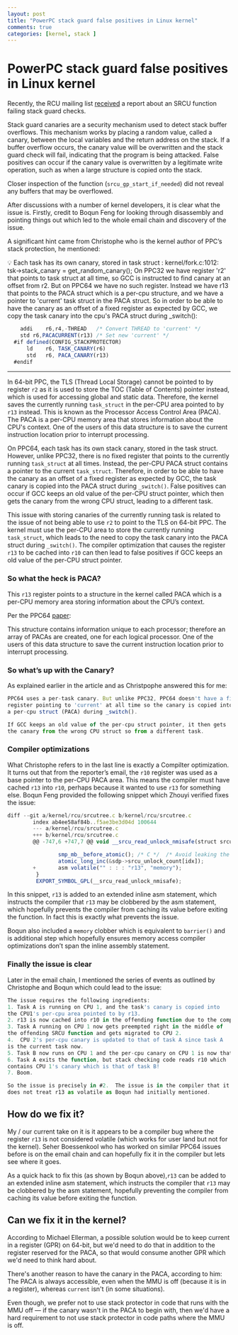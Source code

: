 ```yaml
---
layout: post
title: "PowerPC stack guard false positives in Linux kernel"
comments: true
categories: [kernel, stack ]
---
```

# PowerPC stack guard false positives in Linux kernel

Recently, the RCU mailing list [received](https://lore.kernel.org/rcu/CAABZP2xVCQhizytn4H9Co7OU3UCSb_qNJaOszOawUFpeo=qpWQ@mail.gmail.com/T/#t) a report about an SRCU function failing stack guard checks.

Stack guard canaries are a security mechanism used to detect stack buffer overflows. This mechanism works by placing a random value, called a canary, between the local variables and the return address on the stack. If a buffer overflow occurs, the canary value will be overwritten and the stack guard check will fail, indicating that the program is being attacked. False positives can occur if the canary value is overwritten by a legitimate write operation, such as when a large structure is copied onto the stack.

Closer inspection of the function (`srcu_gp_start_if_needed`) did not reveal any buffers that may be overflowed.

After discussions with a number of kernel developers, it is clear what the issue is. Firstly, credit to Boqun Feng for looking through disassembly and pointing things out which led to the whole email chain and discovery of the issue.

A significant hint came from Christophe who is the kernel author of PPC’s stack protection, he mentioned:

<aside>
💡 Each task has its own canary, stored in task struct :
kernel/fork.c:1012:     tsk->stack_canary = get_random_canary();
On PPC32 we have register 'r2' that points to task struct at all time, 
so GCC is instructed to find canary at an offset from r2.
But on PPC64 we have no such register. Instead we have r13 that points 
to the PACA struct which is a per-cpu structure, and we have a pointer 
to 'current' task struct in the PACA struct. So in order to be able to 
have the canary as an offset of a fixed register as expected by GCC, we 
copy the task canary into the cpu's PACA struct during _switch():
</aside>

```jsx
	addi	r6,r4,-THREAD	/* Convert THREAD to 'current' */
	std	r6,PACACURRENT(r13)	/* Set new 'current' */
  #if defined(CONFIG_STACKPROTECTOR)
	  ld	r6, TASK_CANARY(r6)
	  std	r6, PACA_CANARY(r13)
  #endif
```

---

In 64-bit PPC, the TLS (Thread Local Storage) cannot be pointed to by register `r2` as it is used to store the TOC (Table of Contents) pointer instead, which is used for accessing global and static data. Therefore, the kernel saves the currently running `task_struct` in the per-CPU area pointed to by `r13` instead. This is known as the Processor Access Control Area (PACA). The PACA is a per-CPU memory area that stores information about the CPU's context. One of the users of this data structure is to save the current instruction location prior to interrupt processing.

On PPC64, each task has its own stack canary, stored in the task struct. However, unlike PPC32, there is no fixed register that points to the currently running `task_struct` at all times. Instead, the per-CPU PACA struct contains a pointer to the current `task_struct`. Therefore, in order to be able to have the canary as an offset of a fixed register as expected by GCC, the task canary is copied into the PACA struct during `_switch()`. False positives can occur if GCC keeps an old value of the per-CPU struct pointer, which then gets the canary from the wrong CPU struct, leading to a different task.

This issue with storing canaries of the currently running task is related to the issue of not being able to use `r2` to point to the TLS on 64-bit PPC. The kernel must use the per-CPU area to store the currently running `task_struct`, which leads to the need to copy the task canary into the PACA struct during `_switch()`. The compiler optimization that causes the register `r13` to be cached into `r10` can then lead to false positives if GCC keeps an old value of the per-CPU struct pointer. 

### So what the heck is PACA?

This `r13` register points to a structure in the kernel called PACA which is a per-CPU memory area storing information about the CPU’s context.

Per the PPC64 [paper](https://www.kernel.org/doc/ols/2001/ppc64.pdf):

This structure contains information unique to each processor; therefore an array of PACAs are created, one for each logical processor. One of the users of this data structure to save the current instruction location prior to interrupt processing.

### So what’s up with the Canary?

As explained earlier in the article and as Christpophe answered this for me:

```jsx
PPC64 uses a per-task canary. But unlike PPC32, PPC64 doesn't have a fixed 
register pointing to 'current' at all time so the canary is copied into 
a per-cpu struct (PACA) during _switch().

If GCC keeps an old value of the per-cpu struct pointer, it then gets 
the canary from the wrong CPU struct so from a different task.
```

### Compiler optimizations

What Christophe refers to in the last line is exactly a Compilter optimization. It turns out that from the reporter’s email, the `r10` register was used as a base pointer to the per-CPU PACA area. This means the compiler must have cached `r13` into `r10`, perhaps because it wanted to use `r13` for something else. Boqun Feng provided the following snippet which Zhouyi verified fixes the issue:

```jsx
diff --git a/kernel/rcu/srcutree.c b/kernel/rcu/srcutree.c
        index ab4ee58af84b..f5ae3be3d04d 100644
        --- a/kernel/rcu/srcutree.c
        +++ b/kernel/rcu/srcutree.c
        @@ -747,6 +747,7 @@ void __srcu_read_unlock_nmisafe(struct srcu_struct *ssp, int idx)

                smp_mb__before_atomic(); /* C */  /* Avoid leaking the critical section. */
                atomic_long_inc(&sdp->srcu_unlock_count[idx]);
        +       asm volatile("" : : : "r13", "memory");
         }
         EXPORT_SYMBOL_GPL(__srcu_read_unlock_nmisafe);
```

In this snippet, `r13` is added to an extended inline asm statement, which instructs the compiler that `r13` may be clobbered by the asm statement, which hopefully prevents the compiler from caching its value before exiting the function. In fact this is exactly what prevents the issue.

Boqun also included a `memory` clobber which is equivalent to `barrier()` and is additional step which hopefully ensures memory access compiler optimizations don’t span the inline assembly statement.

### Finally the issue is clear

Later in the email chain, I mentioned the series of events as outlined by Christophe and Boqun which could lead to the issue:

```jsx
The issue requires the following ingredients:
1. Task A is running on CPU 1, and the task's canary is copied into
the CPU1's per-cpu area pointed to by r13.
2. r13 is now cached into r10 in the offending function due to the compiler.
3. Task A running on CPU 1 now gets preempted right in the middle of
the offending SRCU function and gets migrated to CPU 2.
4.  CPU 2's per-cpu canary is updated to that of task A since task A
is the current task now.
5. Task B now runs on CPU 1 and the per-cpu canary on CPU 1 is now that of B.
6. Task A exits the function, but stack checking code reads r10 which
contains CPU 1's canary which is that of task B!
7. Boom.

So the issue is precisely in #2.  The issue is in the compiler that it
does not treat r13 as volatile as Boqun had initially mentioned.
```
## How do we fix it?

My / our current take on it is it appears to be a compiler bug where the register `r13` is not considered volatile (which works for user land but not for the kernel). Seher Boessenkool who has worked on similar PPC64 issues before is on the email chain and can hopefully fix it in the compiler but lets see where it goes.

As a quick hack to fix this (as shown by Boqun above),`r13` can be added to an extended inline asm statement, which instructs the compiler that `r13` may be clobbered by the asm statement, hopefully preventing the compiler from caching its value before exiting the function.

## Can we fix it in the kernel?

According to Michael Ellerman, a possible solution would be to keep current in a register (GPR) on 64-bit, but we'd need to do that in addition to the register reserved for the PACA, so that would consume another GPR which we'd need to think hard about.

There's another reason to have the canary in the PACA, according to him: The PACA is always accessible, even when the MMU is off (because it is in a register), whereas `current` isn't (in some situations).

Even though, we prefer not to use stack protector in code that runs with the MMU off — if the canary wasn't in the PACA to begin with, then we'd have a hard requirement to not use stack protector in code paths where the MMU is off.
